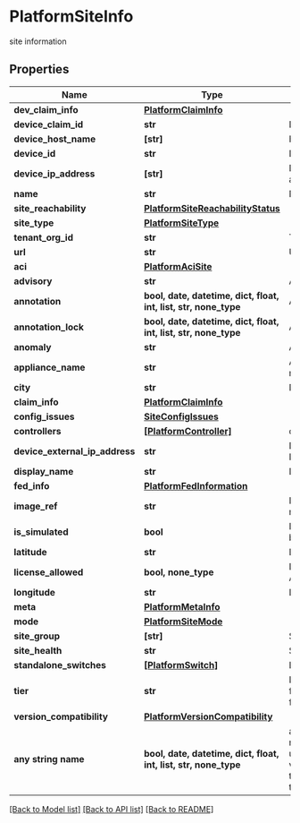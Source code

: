 # PlatformSiteInfo

site information

## Properties
Name | Type | Description | Notes
------------ | ------------- | ------------- | -------------
**dev_claim_info** | [**PlatformClaimInfo**](PlatformClaimInfo.md) |  | 
**device_claim_id** | **str** | Device claim ID | 
**device_host_name** | **[str]** | Host names | 
**device_id** | **str** | Device ID | 
**device_ip_address** | **[str]** | Device IP addresses | 
**name** | **str** | Name | 
**site_reachability** | [**PlatformSiteReachabilityStatus**](PlatformSiteReachabilityStatus.md) |  | 
**site_type** | [**PlatformSiteType**](PlatformSiteType.md) |  | 
**tenant_org_id** | **str** | Tenant org ID | 
**url** | **str** | URL | 
**aci** | [**PlatformAciSite**](PlatformAciSite.md) |  | [optional] 
**advisory** | **str** | Advisory | [optional] 
**annotation** | **bool, date, datetime, dict, float, int, list, str, none_type** | Annotation | [optional] 
**annotation_lock** | **bool, date, datetime, dict, float, int, list, str, none_type** | AnnotationLock | [optional] 
**anomaly** | **str** | Anomaly | [optional] 
**appliance_name** | **str** | Appliance name | [optional] 
**city** | **str** | Nearest city | [optional] 
**claim_info** | [**PlatformClaimInfo**](PlatformClaimInfo.md) |  | [optional] 
**config_issues** | [**SiteConfigIssues**](SiteConfigIssues.md) |  | [optional] 
**controllers** | [**[PlatformController]**](PlatformController.md) | controllers list | [optional] 
**device_external_ip_address** | **str** | Device external IP address | [optional] 
**display_name** | **str** | Display name | [optional] 
**fed_info** | [**PlatformFedInformation**](PlatformFedInformation.md) |  | [optional] 
**image_ref** | **str** | Image reference | [optional] 
**is_simulated** | **bool** | Is simulated boolean | [optional] 
**latitude** | **str** | Latitude | [optional] 
**license_allowed** | **bool, none_type** | License Allowed | [optional] 
**longitude** | **str** | Longitude | [optional] 
**meta** | [**PlatformMetaInfo**](PlatformMetaInfo.md) |  | [optional] 
**mode** | [**PlatformSiteMode**](PlatformSiteMode.md) |  | [optional] 
**site_group** | **[str]** | Site groups | [optional] 
**site_health** | **str** | Site health | [optional] 
**standalone_switches** | [**[PlatformSwitch]**](PlatformSwitch.md) | List | [optional] 
**tier** | **str** | Licensing functionality fier | [optional] 
**version_compatibility** | [**PlatformVersionCompatibility**](PlatformVersionCompatibility.md) |  | [optional] 
**any string name** | **bool, date, datetime, dict, float, int, list, str, none_type** | any string name can be used but the value must be the correct type | [optional]

[[Back to Model list]](../README.md#documentation-for-models) [[Back to API list]](../README.md#documentation-for-api-endpoints) [[Back to README]](../README.md)


